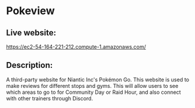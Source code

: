 # Pokeview
## Live website: 
https://ec2-54-164-221-212.compute-1.amazonaws.com/

## Description:
A third-party website for Niantic Inc's Pokémon Go. 
This website is used to make reviews for different stops and gyms. 
This will allow users to see which areas to go to for Community Day 
or Raid Hour, and also connect with other trainers through Discord. 
